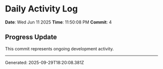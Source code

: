 # Daily Activity Log

**Date**: Wed Jun 11 2025
**Time**: 11:50:08 PM
**Commit**: 4

## Progress Update

This commit represents ongoing development activity.

---
Generated: 2025-09-29T18:20:08.381Z
